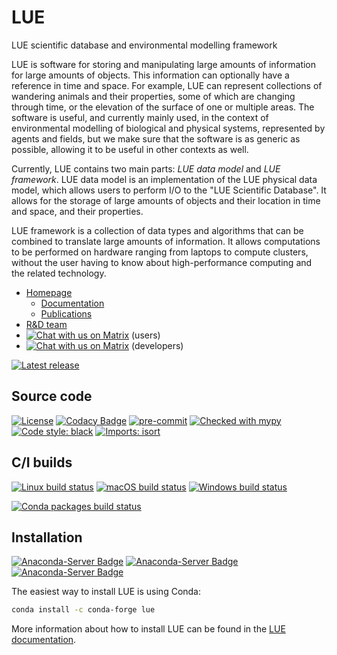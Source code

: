 # LUE

LUE scientific database and environmental modelling framework

LUE is software for storing and manipulating large amounts of information
for large amounts of objects. This information can optionally have a
reference in time and space. For example, LUE can represent collections of
wandering animals and their properties, some of which are changing through
time, or the elevation of the surface of one or multiple areas. The software
is useful, and currently mainly used, in the context of environmental
modelling of biological and physical systems, represented by agents and
fields, but we make sure that the software is as generic as possible,
allowing it to be useful in other contexts as well.

Currently, LUE contains two main parts: *LUE data model* and *LUE
framework*. LUE data model is an implementation of the LUE physical data
model, which allows users to perform I/O to the "LUE Scientific Database".
It allows for the storage of large amounts of objects and their location
in time and space, and their properties.

LUE framework is a collection of data types and algorithms that can be
combined to translate large amounts of information. It allows computations
to be performed on hardware ranging from laptops to compute clusters,
without the user having to know about high-performance computing and
the related technology.

- [Homepage](https://lue.computationalgeography.org)
    - [Documentation](https://lue.computationalgeography.org/doc)
    - [Publications](https://lue.computationalgeography.org/publication)
- [R&D team](https://www.computationalgeography.org)
- [![Chat with us on Matrix](https://img.shields.io/badge/chat-on%20Matrix-%230098D4)](https://matrix.to/#/#lue:matrix.org)
  (users)
- [![Chat with us on Matrix](https://img.shields.io/badge/chat-on%20Matrix-%230098D4)](https://matrix.to/#/#lue-dev:matrix.org)
  (developers)

[![Latest release](https://zenodo.org/badge/DOI/10.5281/zenodo.5535685.svg)](https://doi.org/10.5281/zenodo.5535685)


## Source code

[![License](https://img.shields.io/github/license/mashape/apistatus.svg)](https://github.com/computationalgeography/lue/)
[![Codacy Badge](https://app.codacy.com/project/badge/Grade/2c02fc1c5b13424abfc414b82104801d)](https://www.codacy.com/gh/computationalgeography/lue/dashboard?utm_source=github.com&amp;utm_medium=referral&amp;utm_content=computationalgeography/lue&amp;utm_campaign=Badge_Grade)
[![pre-commit](https://img.shields.io/badge/pre--commit-enabled-brightgreen?logo=pre-commit)](https://github.com/pre-commit/pre-commit)
[![Checked with mypy](https://www.mypy-lang.org/static/mypy_badge.svg)](https://mypy-lang.org/)
[![Code style: black](https://img.shields.io/badge/code%20style-black-000000.svg)](https://github.com/psf/black)
[![Imports: isort](https://img.shields.io/badge/%20imports-isort-%231674b1?style=flat&labelColor=ef8336)](https://pycqa.github.io/isort/)


## C/I builds

[![Linux build status](https://github.com/computationalgeography/lue/actions/workflows/linux.yml/badge.svg)](https://github.com/computationalgeography/lue/actions/workflows/linux.yml)
[![macOS build status](https://github.com/computationalgeography/lue/actions/workflows/macos.yml/badge.svg)](https://github.com/computationalgeography/lue/actions/workflows/macos.yml)
[![Windows build status](https://github.com/computationalgeography/lue/actions/workflows/windows.yml/badge.svg)](https://github.com/computationalgeography/lue/actions/workflows/windows.yml)

[![Conda packages build status](https://github.com/computationalgeography/lue/actions/workflows/conda.yml/badge.svg)](https://github.com/computationalgeography/lue/actions/workflows/conda.yml)

## Installation

[![Anaconda-Server Badge](https://anaconda.org/conda-forge/lue/badges/version.svg)](https://anaconda.org/conda-forge/lue)
[![Anaconda-Server Badge](https://anaconda.org/conda-forge/lue/badges/platforms.svg)](https://anaconda.org/conda-forge/lue)
[![Anaconda-Server Badge](https://anaconda.org/conda-forge/lue/badges/downloads.svg)](https://anaconda.org/conda-forge/lue)

The easiest way to install LUE is using Conda:

```bash
conda install -c conda-forge lue
```

More information about how to install LUE can be found in the [LUE
documentation](https://lue.computationalgeography.org/doc).
